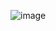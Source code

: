 ![image](https://github.com/omrawal/Design-Patterns/assets/51584907/cb531abb-08a1-4ace-9790-b118778f04a0)

